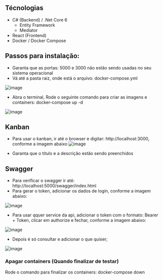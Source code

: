 
## Técnologias

- C# (Backend) / .Net Core 6
  - Entity Framework
  - Mediator
- React (Frontend)
- Docker / Docker Compose

## Passos para instalação:

- Garanta que as portas: 5000  e 3000 não estão sendo usadas no seu sistema operacional
- Vá até a pasta raiz, onde está o arquivo: docker-compose.yml

![image](https://github.com/ffonseca1985/adatech/assets/12939890/85286d81-a2c7-4416-80e1-caa7aa11ecb6)

- Abra o terminal, Rode o seguinte comando para criar as imagens e containers: docker-compose up -d

![image](https://github.com/ffonseca1985/adatech/assets/12939890/9690c5f0-2aeb-4db8-8cb4-e31b2ca34303)

## Kanban

- Para usar o kanban, ir até o browser e digitar: http://localhost:3000, conforme a imagem abaixo
![image](https://github.com/ffonseca1985/adatech/assets/12939890/0293ad3b-a63b-4fa2-93ac-3559eb4f4b2f)

- Garanta que o titulo e a descrição estão sendo preenchidos

## Swagger

- Para verificar o swagger ir até: http://localhost:5000/swagger/index.html
- Para gerar o token, adicionar os dados de login, conforme a imagem abaixo:

![image](https://github.com/ffonseca1985/adatech/assets/12939890/e6e11e5e-c591-4588-a375-e2ff62854db1)
 
- Para usar qquer service da api, adicionar o token com o formato: Bearer + Token, clicar em authorize e fechar, conforme a imagem abaixo:

![image](https://github.com/ffonseca1985/adatech/assets/12939890/2e516602-846c-4da6-a2fb-fdf0c2c5a24a)

- Depois é só consultar e adicionar o que quiser;

![image](https://github.com/ffonseca1985/adatech/assets/12939890/206e8f0d-27c0-4094-ba0c-a98fd707bf1f)


### Apagar containers (Quando finalizar de testar)

Rode o comando para finalizar os containers: docker-compose down

